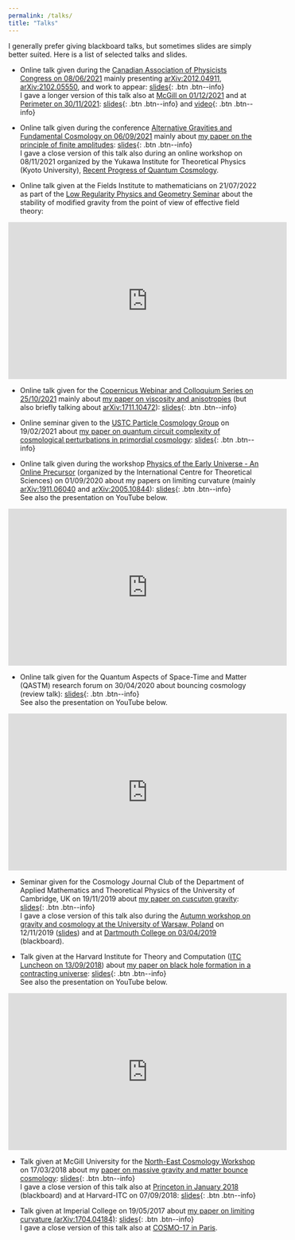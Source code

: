 ```yaml
---
permalink: /talks/
title: "Talks"
---
```


I generally prefer giving blackboard talks, but sometimes slides are simply better suited. Here is a list of selected talks and slides.

- Online talk given during the [Canadian Association of Physicists Congress on 08/06/2021](https://www.cap.ca/congress-conference/past-congress/2021-cap-virtual-congress-june-6-11/invited-speakers/) mainly presenting [arXiv:2012.04911](https://arxiv.org/abs/2012.04911), [arXiv:2102.05550](https://arxiv.org/abs/2102.05550), and work to appear: [slides](../assets/docs/slides_CAP_Quintin.pdf){: .btn .btn--info}  
I gave a longer version of this talk also at [McGill on 01/12/2021](https://www.physics.mcgill.ca/thep-talks/) and at [Perimeter on 30/11/2021](https://perimeterinstitute.ca/events/discriminating-between-theories-very-early-universe): [slides](../assets/docs/Quintin_slides_Perimeter.pdf){: .btn .btn--info} and [video](https://pirsa.org/21110043?__hstc=261081490.acafa29a2ada1fbd897eab08350c20a0.1638301978642.1638301978642.1638894307577.2&__hssc=261081490.1.1638894307577&__hsfp=3326450965){: .btn .btn--info}

- Online talk given during the conference [Alternative Gravities and Fundamental Cosmology on 06/09/2021](https://indico.cern.ch/event/873762/) mainly about [my paper on the principle of finite amplitudes](https://arxiv.org/abs/2102.05550): [slides](../assets/docs/slides_AltFunCosmo21_Quintin.pdf){: .btn .btn--info}  
I gave a close version of this talk also during an online workshop on 08/11/2021 organized by the Yukawa Institute for Theoretical Physics (Kyoto University), [Recent Progress of Quantum Cosmology](https://www2.yukawa.kyoto-u.ac.jp/~rpqc2021/program.php).

- Online talk given at the Fields Institute to mathematicians on 21/07/2022 as part of the [Low Regularity Physics and Geometry Seminar](https://sites.google.com/site/professorsormani/home/lorephygeseminar) about the stability of modified gravity from the point of view of effective field theory:

<iframe width="560" height="315" src="https://www.youtube.com/embed/SIbLJgtFqq4" frameborder="0" allow="accelerometer; autoplay; clipboard-write; encrypted-media; gyroscope; picture-in-picture" allowfullscreen></iframe>

- Online talk given for the [Copernicus Webinar and Colloquium Series on 25/10/2021](https://indico.cern.ch/event/936284/contributions/4579351/) mainly about [my paper on viscosity and anisotropies](https://arxiv.org/abs/2109.11701) (but also briefly talking about [arXiv:1711.10472](https://arxiv.org/abs/1711.10472)): [slides](../assets/docs/Quintin_slides_Copernicus.pdf){: .btn .btn--info}

- Online seminar given to the [USTC Particle Cosmology Group](http://cospa.ustc.edu.cn) on 19/02/2021 about [my paper on quantum circuit complexity of cosmological perturbations in primordial cosmology](https://arxiv.org/abs/2012.04911): [slides](../assets/docs/slides_Jerome_Quintin_USTC.pdf){: .btn .btn--info}

- Online talk given during the workshop [Physics of the Early Universe - An Online Precursor](https://www.icts.res.in/program/peu) (organized by the International Centre for Theoretical Sciences) on 01/09/2020 about my papers on limiting curvature (mainly [arXiv:1911.06040](https://arxiv.org/abs/1911.06040) and [arXiv:2005.10844](https://arxiv.org/abs/2005.10844)): [slides](../assets/docs/slides_ICTS_Jerome_Quintin.pdf){: .btn .btn--info}  
See also the presentation on YouTube below.

<iframe width="560" height="315" src="https://www.youtube.com/embed/OwOwCIMZGdc" frameborder="0" allow="accelerometer; autoplay; clipboard-write; encrypted-media; gyroscope; picture-in-picture" allowfullscreen></iframe>

- Online talk given for the Quantum Aspects of Space-Time and Matter (QASTM) research forum on 30/04/2020 about bouncing cosmology (review talk): [slides](../assets/docs/slides_QASTM_Jerome_Quintin.pdf){: .btn .btn--info}  
See also the presentation on YouTube below.

<iframe width="560" height="315" src="https://www.youtube.com/embed/C8TzJ7rhIVU" frameborder="0" allow="accelerometer; autoplay; encrypted-media; gyroscope; picture-in-picture" allowfullscreen></iframe>

- Seminar given for the Cosmology Journal Club of the Department of Applied Mathematics and Theoretical Physics of the University of Cambridge, UK on 19/11/2019 about [my paper on cuscuton gravity](https://arxiv.org/abs/1911.06040): [slides](../assets/docs/slides_DAMTP_final.pdf){: .btn .btn--info}  
I gave a close version of this talk also during the [Autumn workshop on gravity and cosmology at the University of Warsaw, Poland](https://indico.cern.ch/event/851611/) on 12/11/2019 ([slides](../assets/docs/slides_Warsaw_final.pdf)) and at [Dartmouth College on 03/04/2019](https://home.dartmouth.edu/events/event?event=55757#.X9-i7lOYWV4) (blackboard).

- Talk given at the Harvard Institute for Theory and Computation ([ITC Luncheon on 13/09/2018](https://itc.cfa.harvard.edu/luncheons)) about [my paper on black hole formation in a contracting universe](https://arxiv.org/abs/1609.02556): [slides](../assets/docs/slides_ITC_Luncheon_Jerome_Quintin.pdf){: .btn .btn--info}  
See also the presentation on YouTube below.

<iframe width="560" height="315" src="https://www.youtube.com/embed/odxTFFjWw4I?start=3070" frameborder="0" allow="accelerometer; autoplay; encrypted-media; gyroscope; picture-in-picture" allowfullscreen></iframe>

- Talk given at McGill University for the [North-East Cosmology Workshop](https://www.physics.mcgill.ca/~rhb/Dartmouth/NE-WorkshopProgram.html) on 17/03/2018 about my [paper on massive gravity and matter bounce cosmology](https://arxiv.org/abs/1711.10472): [slides](../assets/docs/slides_McGill_Quintin.pdf){: .btn .btn--info}  
I gave a close version of this talk also at [Princeton in January 2018](https://bouncingcosmology.com/special-events.html#jerome) (blackboard) and at Harvard-ITC on 07/09/2018: [slides](../assets/docs/slides_ITC_Quintin.pdf){: .btn .btn--info}

- Talk given at Imperial College on 19/05/2017 about [my paper on limiting curvature (arXiv:1704.04184)](https://arxiv.org/abs/1704.04184): [slides](../assets/docs/slides_Imperial_Quintin.pdf){: .btn .btn--info}  
I gave a close version of this talk also at [COSMO-17 in Paris](http://cosmo17.in2p3.fr/parallelmg.html).

